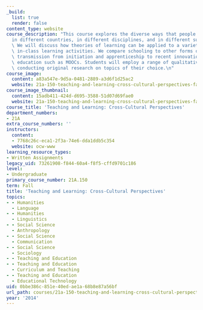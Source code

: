 ```yaml
---
_build:
  list: true
  render: false
content_type: website
course_description: "This course explores the diverse ways that people teach and learn\u2014\
  in different countries, in different disciplines, and in different subcultures.\
  \ We will discuss how theories of learning can be applied to a variety of hands-on,\
  \ in-class learning activities. We compare schooling to other forms of knowledge\
  \ transmission from initiation and apprenticeship to recent innovations in online\
  \ education such as MOOCs. Students will employ a range of qualitative methods in\
  \ conducting original research on topics of their choice.\n"
course_image:
  content: a83a547e-9d5a-0481-2889-a3d6f1d25ac2
  website: 21a-150-teaching-and-learning-cross-cultural-perspectives-fall-2014
course_image_thumbnail:
  content: 15adb411-424d-d695-3588-51d07d69fae0
  website: 21a-150-teaching-and-learning-cross-cultural-perspectives-fall-2014
course_title: 'Teaching and Learning: Cross-Cultural Perspectives'
department_numbers:
- 21A
extra_course_numbers: ''
instructors:
  content:
  - 7768c26c-eca1-2f3a-74e6-dda1ddb5c354
  website: ocw-www
learning_resource_types:
- Written Assignments
legacy_uid: 73261908-f844-60a4-f8f5-cffd9701c186
level:
- Undergraduate
primary_course_number: 21A.150
term: Fall
title: 'Teaching and Learning: Cross-Cultural Perspectives'
topics:
- - Humanities
  - Language
- - Humanities
  - Linguistics
- - Social Science
  - Anthropology
- - Social Science
  - Communication
- - Social Science
  - Sociology
- - Teaching and Education
- - Teaching and Education
  - Curriculum and Teaching
- - Teaching and Education
  - Educational Technology
uid: 0bbe386c-851e-40ed-ae1a-68b8e87a56bf
url_path: courses/21a-150-teaching-and-learning-cross-cultural-perspectives-fall-2014
year: '2014'
---
```

